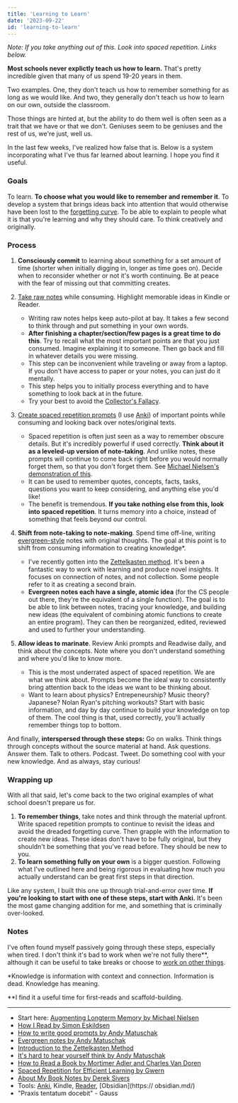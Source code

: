 ```yaml
---
title: 'Learning to Learn'
date: '2023-09-22'
id: 'learning-to-learn'
---
```

*Note: If you take anything out of this. Look into spaced repetition. Links below.*

**Most schools never explictly teach us how to learn.** That's pretty incredible given that many of us spend 19-20 years in them.

Two examples. One, they don't teach us how to remember something for as long as we would like. And two, they generally don't teach us how to learn on our own, outside the classroom.

Those things are hinted at, but the ability to do them well is often seen as a trait that we have or that we don't. Geniuses seem to be geniuses and the rest of us, we're just, well us.

In the last few weeks, I've realized how false that is. Below is a system incorporating what I've thus far learned about learning. I hope you find it useful.

### Goals

To learn. **To choose what you would like to remember and remember it**. To develop a system that brings ideas back into attention that would otherwise have been lost to the [forgetting curve](https://en.wikipedia.org/wiki/Forgetting_curve). To be able to explain to people what it is that you're learning and why they should care. To think creatively and originally.

### Process

1. **Consciously commit** to learning about something for a set amount of time (shorter when initially digging in, longer as time goes on). Decide when to reconsider whether or not it's worth continuing. Be at peace with the fear of missing out that committing creates.

2. [Take raw notes](https://granthale.com/books) while consuming. Highlight memorable ideas in Kindle or Reader.

    - Writing raw notes helps keep auto-pilot at bay. It takes a few second to think through and put something in your own words.
    - **After finishing a chapter/section/few pages is a great time to do this**. Try to recall what the most important points are that you just consumed. Imagine explaining it to someone. Then go back and fill in whatever details you were missing.
    - This step can be inconvenient while traveling or away from a laptop. If you don't have access to paper or your notes, you can just do it mentally.
    - This step helps you to initially process everything and to have something to look back at in the future.
    - Try your best to avoid the [Collector's Fallacy](https://zettelkasten.de/posts/collectors-fallacy/).

3. [Create spaced repetition prompts](https://andymatuschak.org/prompts/) (I use [Anki](https://apps.ankiweb.net/)) of important points while consuming and looking back over notes/original texts.

    - Spaced repetition is often just seen as a way to remember obscure details. But it's incredibly powerful if used correctly. **Think about it as a leveled-up version of note-taking**. And unlike notes, these prompts will continue to come back right before you would normally forget them, so that you don't forget them. See [Michael Nielsen's demonstration of this](http://augmentingcognition.com/ltm.html).
    - It can be used to remember quotes, concepts, facts, tasks, questions you want to keep considering, and anything else you'd like!
    - The benefit is tremendous. **If you take nothing else from this, look into spaced repetition**. It turns memory into a choice, instead of something that feels beyond our control.

4. **Shift from note-taking to note-making**. Spend time off-line, writing [evergreen-style](https://notes.andymatuschak.org/Evergreen_notes) notes with original thoughts. The goal at this point is to shift from consuming information to creating knowledge*.

    - I've recently gotten into the [Zettelkasten method](https://zettelkasten.de/introduction/). It's been a fantastic way to work with learning and produce novel insights. It focuses on connection of notes, and not collection. Some people refer to it as creating a second brain.
    - **Evergreen notes each have a single, atomic idea** (for the CS people out there, they're the equivalent of a single function). The goal is to be able to link between notes, tracing your knowledge, and building new ideas (the equivalent of combining atomic functions to create an entire program). They can then be reorganized, edited, reviewed and used to further your understanding.

5. **Allow ideas to marinate**. Review Anki prompts and Readwise daily, and think about the concepts. Note where you don't understand something and where you'd like to know more.

    - This is the most underrated aspect of spaced repetition. We are what we think about. Prompts become the ideal way to consistently bring attention back to the ideas we want to be thinking about.
    - Want to learn about physics? Entrepeneurship? Music theory? Japanese? Nolan Ryan's pitching workouts? Start with basic information, and day by day continue to build your knowledge on top of them. The cool thing is that, used correctly, you'll actually remember things top to bottom.

And finally, **interspersed through these steps:** Go on walks. Think things through concepts without the source material at hand. Ask questions. Answer them. Talk to others. Podcast. Tweet. Do something cool with your new knowledge. And as always, stay curious!

### Wrapping up

With all that said, let's come back to the two original examples of what school doesn't prepare us for.

1. **To remember things**, take notes and think through the material upfront. Write spaced repetition prompts to continue to revisit the ideas and avoid the dreaded forgetting curve. Then grapple with the information to create new ideas. These ideas don't have to be fully original, but they shouldn't be something that you've read before. They should be new to you.
2. **To learn something fully on your own** is a bigger question. Following what I've outlined here and being rigorous in evaluating how much you actually understand can be great first steps in that direction.

Like any system, I built this one up through trial-and-error over time. **If you're looking to start with one of these steps, start with Anki.** It's been the most game changing addition for me, and something that is criminally over-looked.

### Notes

I've often found myself passively going through these steps, especially when tired. I don't think it's bad to work when we're not fully there**, although it can be useful to take breaks or choose to [work on other things](https://jakobgreenfeld.com/personal-productivity).

*Knowledge is information with context and connection. Information is dead. Knowledge has meaning.

**I find it a useful time for first-reads and scaffold-building.

---

- Start here: [Augmenting Longterm Memory by Michael Nielsen](http://augmentingcognition.com/ltm.html)
- [How I Read by Simon Eskildsen](https://sirupsen.com/read)
- [How to write good prompts by Andy Matuschak](https://andymatuschak.org/prompts/)
- [Evergreen notes by Andy Matuschak](https://notes.andymatuschak.org/Evergreen_notes)
- [Introduction to the Zettelkasten Method](https://zettelkasten.de/introduction/)
- [It's hard to hear yourself think by Andy Matuschak](https://notes.andymatuschak.org/It%E2%80%99s_hard_to_hear_yourself_think)
- [How to Read a Book by Mortimer Adler and Charles Van Doren](https://www.amazon.com/How-Read-Book-Classic-Intelligent/dp/0671212095)
- [Spaced Repetition for Efficient Learning by Gwern](https://gwern.net/spaced-repetition)
- [About My Book Notes by Derek Sivers](https://sive.rs/bfaq)
- Tools: [Anki](https://ankiweb.net/), Kindle, [Reader](https://readwise.io/read), [Obsidian](https://
obsidian.md/)
- "Praxis tentatum docebit" - Gauss
